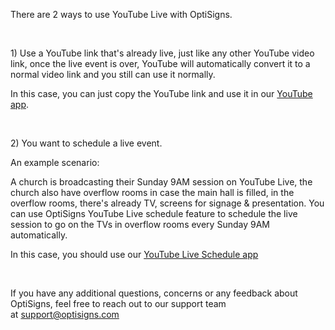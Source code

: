 <p>There are 2 ways to use YouTube Live with OptiSigns.</p>
<p> </p>
<p>1) Use a YouTube link that's already live, just like any other YouTube video link, once the live event is over, YouTube will automatically convert it to a normal video link and you still can use it normally.</p>
<p>In this case, you can just copy the YouTube link and use it in our <a href="https://support.optisigns.com/hc/en-us/articles/360051014713" target="_self">YouTube app</a>.</p>
<p> </p>
<p>2) You want to schedule a live event.</p>
<p>An example scenario:</p>
<p>A church is broadcasting their Sunday 9AM session on YouTube Live, the church also have overflow rooms in case the main hall is filled, in the overflow rooms, there's already TV, screens for signage &amp; presentation. You can use OptiSigns YouTube Live schedule feature to schedule the live session to go on the TVs in overflow rooms every Sunday 9AM automatically.   </p>
<p>In this case, you should use our <a href="https://support.optisigns.com/hc/en-us/articles/360060284174" target="_self">YouTube Live Schedule app</a></p>
<p> </p>
<p>If you have any additional questions, concerns or any feedback about OptiSigns, feel free to reach out to our support team at <a href="mailto:support@optisigns.com" target="_self">support@optisigns.com</a></p>